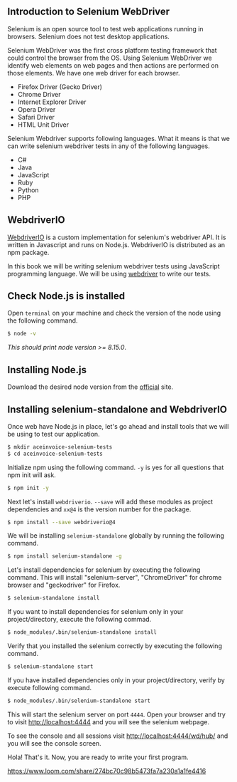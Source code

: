 ## Introduction to Selenium WebDriver

Selenium is an open source tool to test web applications running in browsers.
Selenium does not test desktop applications.


Selenium WebDriver was the first cross platform testing framework that could control the browser from the OS. 
Using Selenium WebDriver we identify web elements on web pages and then actions are performed on those elements.
We have one web driver for each browser.

* Firefox Driver (Gecko Driver)
* Chrome Driver
* Internet Explorer Driver
* Opera Driver
* Safari Driver
* HTML Unit Driver

Selenium Webdriver supports following languages. What it means is that we can
write selenium webdriver tests in any of the following languages.

* C#
* Java
* JavaScript
* Ruby
* Python
* PHP


## WebdriverIO

[WebdriverIO](https://webdriver.io) is a custom implementation for selenium's webdriver API. 
It is written in Javascript and runs on Node.js.
WebdriverIO is distributed as an npm package.

In this book we will be writing selenium webdriver tests using JavaScript programming language.
We will be using [webdriver](https://www.selenium.dev/documentation/en/webdriver/) to write our tests.

## Check Node.js is installed

Open `terminal` on your machine and check the version of the node using the following command.

```bash
$ node -v
```

_This should print node version >= 8.15.0_.

## Installing Node.js

Download the desired node version from the [official](https://nodejs.org/en/download) site.


## Installing selenium-standalone and WebdriverIO

Once web have Node.js in place, let's go ahead and install tools that we will be using to test our application.


```bash
$ mkdir aceinvoice-selenium-tests
$ cd aceinvoice-selenium-tests
```

Initialize npm using the following command.
`-y` is yes for  all questions that npm init will ask.


```bash
$ npm init -y
```

Next let's install `webdriverio`.
`--save` will add these modules as project dependencies and `xx@4` is the version number for the package.

```bash
$ npm install --save webdriverio@4
```

We will be installing `selenium-standalone` globally by running the following command.

```bash
$ npm install selenium-standalone -g
```

Let's install dependencies for selenium by executing the following command.
This will install "selenium-server", "ChromeDriver" for chrome browser and "geckodriver" for Firefox.

```bash
$ selenium-standalone install
```

If you want to install dependencies for selenium only in your project/directory, execute the following commad.

```bash
$ node_modules/.bin/selenium-standalone install
```

Verify that you installed the selenium correctly by executing the following command.

```bash
$ selenium-standalone start
```

If you have installed dependencies only in your project/directory, verify by execute following command.

```bash
$ node_modules/.bin/selenium-standalone start
```

This will start the selenium server on port `4444`.
Open your browser and try to visit [http://localhost:4444](http://localhost:4444)
and you will see the selenium webpage.

To see the console and all sessions visit [http://localhost:4444/wd/hub/](http://localhost:4444/wd/hub/) and you will see the console screen.

Hola! That's it. Now, you are ready to write your first program.

https://www.loom.com/share/274bc70c98b5473fa7a230a1a1fe4416
